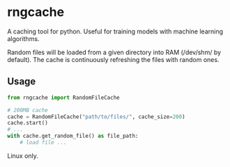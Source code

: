 # rngcache

A caching tool for python. Useful for training models with machine learning algorithms.

Random files will be loaded from a given directory into RAM (/dev/shm/ by default). 
The cache is continuously refreshing the files with random ones.

## Usage

```python
from rngcache import RandomFileCache

# 200MB cache
cache = RandomFileCache("path/to/files/", cache_size=200) 
cache.start()
# ...
with cache.get_random_file() as file_path:
    # load file ...
```



Linux only.
